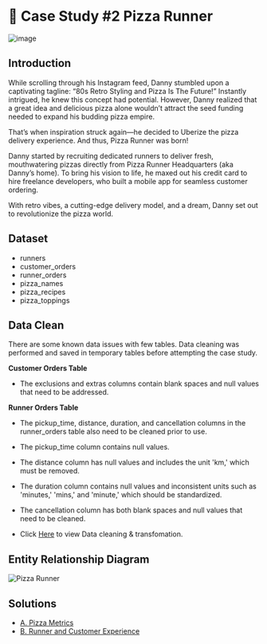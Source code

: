 # 🍕 Case Study #2 Pizza Runner

![image](https://github.com/user-attachments/assets/eef49583-c0b0-4845-af24-48ccf92e0a4d)

## Introduction

While scrolling through his Instagram feed, Danny stumbled upon a captivating tagline: “80s Retro Styling and Pizza Is The Future!” Instantly intrigued, he knew this concept had potential. However, Danny realized that a great idea and delicious pizza alone wouldn’t attract the seed funding needed to expand his budding pizza empire.

That’s when inspiration struck again—he decided to Uberize the pizza delivery experience. And thus, Pizza Runner was born!

Danny started by recruiting dedicated runners to deliver fresh, mouthwatering pizzas directly from Pizza Runner Headquarters (aka Danny’s home). To bring his vision to life, he maxed out his credit card to hire freelance developers, who built a mobile app for seamless customer ordering.

With retro vibes, a cutting-edge delivery model, and a dream, Danny set out to revolutionize the pizza world.

## Dataset

- runners
- customer_orders
- runner_orders
- pizza_names
- pizza_recipes
- pizza_toppings

## Data Clean
There are some known data issues with few tables. Data cleaning was performed and saved in temporary tables before attempting the case study.


**Customer Orders Table**
- The exclusions and extras columns contain blank spaces and null values that need to be addressed.

**Runner Orders Table**
- The pickup_time, distance, duration, and cancellation columns in the runner_orders table also need to be cleaned prior to use.
- The pickup_time column contains null values.
- The distance column has null values and includes the unit 'km,' which must be removed.
- The duration column contains null values and inconsistent units such as 'minutes,' 'mins,' and 'minute,' which should be standardized.
- The cancellation column has both blank spaces and null values that need to be cleaned.

- Click [Here](https://github.com/neeldrji/8-week-SQL-Challenge/blob/eb856910d8f80803c52b6e4b660a4de9cd794159/Case%20Study%20%232%3A%20Pizza%20Runner/Data%20Cleaning.md) to view Data cleaning & transfomation.

## Entity Relationship Diagram

![Pizza Runner](https://github.com/katiehuangx/8-Week-SQL-Challenge/assets/81607668/78099a4e-4d0e-421f-a560-b72e4321f530)

## Solutions
- [A. Pizza Metrics](https://github.com/neeldrji/8-week-SQL-Challenge/blob/c82b677d8d9b0b14ba93f90c75ea5939911ad8c5/Case%20Study%20%232%20-%20Pizza%20Runner/A.%20Pizza%20Metrics.md)
- [B. Runner and Customer Experience](https://github.com/neeldrji/8-week-SQL-Challenge/blob/121795ced2878064a62a438af5d314821f3d494a/Case%20Study%20%232%3A%20Pizza%20Runner/B.%20Runner%20and%20Customer%20Experience.md)
